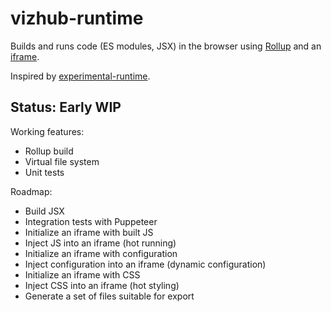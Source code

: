 # vizhub-runtime

Builds and runs code (ES modules, JSX) in the browser using [Rollup](https://rollupjs.org/guide/en/) and an [iframe](https://developer.mozilla.org/en-US/docs/Web/HTML/Element/iframe).

Inspired by [experimental-runtime](https://github.com/vizhub-core/experimental-runtime).

## Status: Early WIP

Working features:

- Rollup build
- Virtual file system
- Unit tests

Roadmap:

- Build JSX
- Integration tests with Puppeteer
- Initialize an iframe with built JS
- Inject JS into an iframe (hot running)
- Initialize an iframe with configuration
- Inject configuration into an iframe (dynamic configuration)
- Initialize an iframe with CSS
- Inject CSS into an iframe (hot styling)
- Generate a set of files suitable for export
